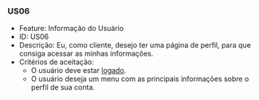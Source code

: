 ### US06

- Feature: Informação do Usuário
- ID: US06
- Descrição: Eu, como cliente, desejo ter uma página de perfil, para que consiga acessar as minhas informações.
- Critérios de aceitação:
    * O usuário deve estar <a href="../../diagramas/casosDeUso/UC11">logado</a>.
    * O usuário deseja um menu com as principais informações sobre o perfil de sua conta. 
  